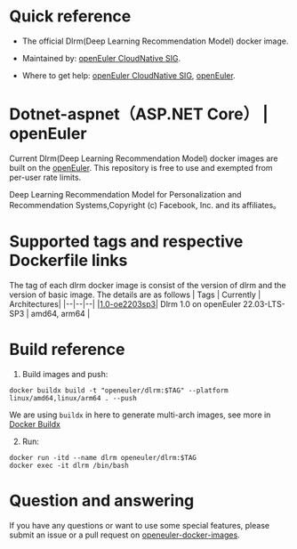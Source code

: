 # Quick reference

- The official Dlrm(Deep Learning Recommendation Model) docker image.

- Maintained by: [openEuler CloudNative SIG](https://gitee.com/openeuler/cloudnative).

- Where to get help: [openEuler CloudNative SIG](https://gitee.com/openeuler/cloudnative), [openEuler](https://gitee.com/openeuler/community).

# Dotnet-aspnet（ASP.NET Core） | openEuler
Current Dlrm(Deep Learning Recommendation Model) docker images are built on the [openEuler](https://repo.openeuler.org/). This repository is free to use and exempted from per-user rate limits.

Deep Learning Recommendation Model for Personalization and Recommendation Systems,Copyright (c) Facebook, Inc. and its affiliates。

# Supported tags and respective Dockerfile links
The tag of each dlrm docker image is consist of the version of dlrm and the version of basic image. The details are as follows
| Tags | Currently |  Architectures|
|--|--|--|
|[1.0-oe2203sp3](https://gitee.com/openeuler/openeuler-docker-images/blob/master/AI/dlrm/1.0/22.03-lts-SP3/Dockerfile)| Dlrm 1.0 on openEuler 22.03-LTS-SP3 | amd64, arm64 |

# Build reference

1. Build images and push:
```shell
docker buildx build -t "openeuler/dlrm:$TAG" --platform linux/amd64,linux/arm64 . --push
```

We are using `buildx` in here to generate multi-arch images, see more in [Docker Buildx](https://docs.docker.com/buildx/working-with-buildx/)

2. Run:
```shell
docker run -itd --name dlrm openeuler/dlrm:$TAG
docker exec -it dlrm /bin/bash
```

# Question and answering
If you have any questions or want to use some special features, please submit an issue or a pull request on [openeuler-docker-images](https://gitee.com/openeuler/openeuler-docker-images).